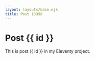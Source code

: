 ```yaml
---
layout: layouts/base.njk
title: Post 13398
---
```


# Post {{ id }}

This is post {{ id }} in my Eleventy project.
